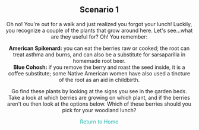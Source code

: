 <!DOCTYPE html>
<html lang="en">

<head>
  <meta name="viewport" content="width=device-width, initial-scale=1.0">
  <meta charset="UTF-8">
</head>

<body>
  <h2 style="text-align:center;">Scenario 1</h2>
  <p style="text-align:center;">Oh no! You're out for a walk and just
    realized you forgot your lunch! Luckily, you recognize a couple of
    the plants that grow around here. Let's see...what are they useful
    for? Oh! You remember:</p>
  <p style="text-align:center;">
    <b>American Spikenard:</b> you can eat
      the berries raw or cooked; the root can treat asthma and burns, and
      can also be a substitute for sarsaparilla in homemade root beer.<br>
    <b>Blue Cohosh:</b> if you remove the berry and roast the seed inside,
      it is a coffee substitute; some Native American women have also used
      a tincture of the root as an aid in childbirth.</p>
  <p style="text-align:center;">Go find these plants by looking at the signs
    you see in the garden beds. Take a look at which berries are growing on
    which plant, and if the berries aren't ou then look at the options below. Which of these berries should
    you pick for your woodland lunch?</p>
  <p></p>
  <p></p>
  <p style="text-align:center;">
      <font color="LightSeaGreen">
      Return to Home
      </font></a></p>
</body>

</html>
